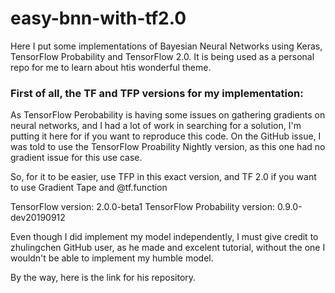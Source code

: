 # easy-bnn-with-tf2.0
Here I put some implementations of Bayesian Neural Networks using Keras, TensorFlow Probability and TensorFlow 2.0. It is being used as a personal repo for me to learn about htis wonderful theme. 

### First of all, the TF and TFP versions for my implementation:
As TensorFlow Perobability is having some issues on gathering gradients on neural networks, and I had a lot of work in searching for a solution, I'm putting it here for if you want to reproduce this code. On the GitHub issue, I was told to use the TensorFlow Proability Nightly version, as this one had no gradient issue for this use case.

So, for it to be easier, use TFP in this exact version, and TF 2.0 if you want to use Gradient Tape and @tf.function

TensorFlow version: 2.0.0-beta1
TensorFlow Probability version: 0.9.0-dev20190912

Even though I did implement my model independently, I must give credit to zhulingchen GitHub user, as he made and excelent tutorial, without the one I wouldn't be able to implement my humble model. 


By the way, here is the link for his repository.
